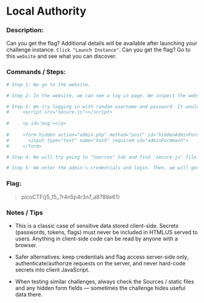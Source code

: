 # Local Authority

### Description:

Can you get the flag?
Additional details will be available after launching your challenge instance.
`Click "Launch Instance"`.
Can you get the flag?
Go to this `website` and see what you can discover.

### Commands / Steps:

```bash
# Step 1: We go to the website. 

# Step 2: In the website, we can see a log in page. We inspect the website using developer tools.

# Step 3: We try logging in with random username and password. It would be incorrect of course, and it will show us "Log In Failed" screen. However, in the element tab of dev tools, we can look through the DOM and scripts:
#     <script src="secure.js"></script>
    
#     <p id='msg'></p>
    
#     <form hidden action="admin.php" method="post" id="hiddenAdminForm">
#       <input type="text" name="hash" required id="adminFormHash">
#     </form>

# Step 4: We will try going to "Sources" tab and find 'secure.js' file. There, we get the username and password for admin. 

# Step 5: We enter the admin's credentials and login. Then, we will get the flag. 
```

### Flag:

> picoCTF{j5_15_7r4n5p4r3n7_a8788e61}

### Notes / Tips

- This is a classic case of sensitive data stored client-side. Secrets (passwords, tokens, flags) must never be included in HTML/JS served to users. Anything in client-side code can be read by anyone with a browser.

- Safer alternatives: keep credentials and flag access server-side only, authenticate/authorize requests on the server, and never hard-code secrets into client JavaScript.

- When testing similar challenges, always check the Sources / static files and any hidden form fields — sometimes the challenge hides useful data there.


